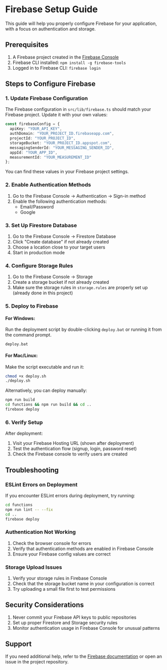 # Firebase Setup Guide

This guide will help you properly configure Firebase for your application, with a focus on authentication and storage.

## Prerequisites

1. A Firebase project created in the [Firebase Console](https://console.firebase.google.com/)
2. Firebase CLI installed: `npm install -g firebase-tools`
3. Logged in to Firebase CLI: `firebase login`

## Steps to Configure Firebase

### 1. Update Firebase Configuration

The Firebase configuration in `src/lib/firebase.ts` should match your Firebase project. Update it with your own values:

```typescript
const firebaseConfig = {
  apiKey: "YOUR_API_KEY",
  authDomain: "YOUR_PROJECT_ID.firebaseapp.com",
  projectId: "YOUR_PROJECT_ID",
  storageBucket: "YOUR_PROJECT_ID.appspot.com",
  messagingSenderId: "YOUR_MESSAGING_SENDER_ID",
  appId: "YOUR_APP_ID",
  measurementId: "YOUR_MEASUREMENT_ID"
};
```

You can find these values in your Firebase project settings.

### 2. Enable Authentication Methods

1. Go to the Firebase Console → Authentication → Sign-in method
2. Enable the following authentication methods:
   - Email/Password
   - Google

### 3. Set Up Firestore Database

1. Go to the Firebase Console → Firestore Database
2. Click "Create database" if not already created
3. Choose a location close to your target users
4. Start in production mode

### 4. Configure Storage Rules

1. Go to the Firebase Console → Storage
2. Create a storage bucket if not already created
3. Make sure the storage rules in `storage.rules` are properly set up (already done in this project)

### 5. Deploy to Firebase

#### For Windows:

Run the deployment script by double-clicking `deploy.bat` or running it from the command prompt.

```
deploy.bat
```

#### For Mac/Linux:

Make the script executable and run it:

```bash
chmod +x deploy.sh
./deploy.sh
```

Alternatively, you can deploy manually:

```bash
npm run build
cd functions && npm run build && cd ..
firebase deploy
```

### 6. Verify Setup

After deployment:

1. Visit your Firebase Hosting URL (shown after deployment)
2. Test the authentication flow (signup, login, password reset)
3. Check the Firebase console to verify users are created

## Troubleshooting

### ESLint Errors on Deployment

If you encounter ESLint errors during deployment, try running:

```bash
cd functions
npm run lint -- --fix
cd ..
firebase deploy
```

### Authentication Not Working

1. Check the browser console for errors
2. Verify that authentication methods are enabled in Firebase Console
3. Ensure your Firebase config values are correct

### Storage Upload Issues

1. Verify your storage rules in Firebase Console
2. Check that the storage bucket name in your configuration is correct
3. Try uploading a small file first to test permissions

## Security Considerations

1. Never commit your Firebase API keys to public repositories
2. Set up proper Firestore and Storage security rules
3. Monitor authentication usage in Firebase Console for unusual patterns

## Support

If you need additional help, refer to the [Firebase documentation](https://firebase.google.com/docs) or open an issue in the project repository. 